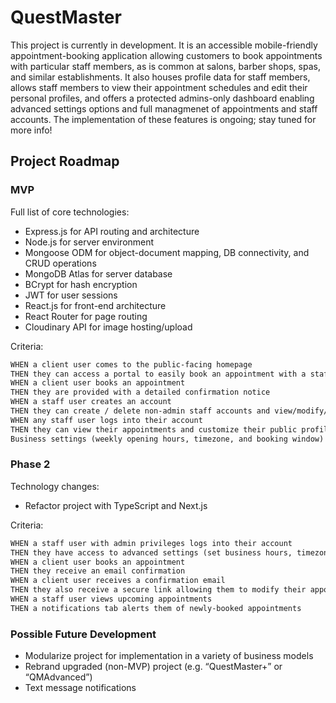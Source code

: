 # QuestMaster

This project is currently in development. It is an accessible mobile-friendly appointment-booking application allowing customers to book appointments with particular staff members, as is common at salons, barber shops, spas, and similar establishments. It also houses profile data for staff members, allows staff members to view their appointment schedules and edit their personal profiles, and offers a protected admins-only dashboard enabling advanced settings options and full managmenet of appointments and staff accounts. The implementation of these features is ongoing; stay tuned for more info!

## Project Roadmap

### MVP

Full list of core technologies:

- Express.js for API routing and architecture
- Node.js for server environment
- Mongoose ODM for object-document mapping, DB connectivity, and CRUD operations
- MongoDB Atlas for server database
- BCrypt for hash encryption
- JWT for user sessions
- React.js for front-end architecture
- React Router for page routing
- Cloudinary API for image hosting/upload

Criteria:

```md
WHEN a client user comes to the public-facing homepage
THEN they can access a portal to easily book an appointment with a staff user
WHEN a client user books an appointment 
THEN they are provided with a detailed confirmation notice
WHEN a staff user creates an account
THEN they can create / delete non-admin staff accounts and view/modify/cancel appointments
WHEN any staff user logs into their account
THEN they can view their appointments and customize their public profile
Business settings (weekly opening hours, timezone, and booking window) are statically-hosted
```

### Phase 2

Technology changes:

  - Refactor project with TypeScript and Next.js

Criteria: 

```md
WHEN a staff user with admin privileges logs into their account
THEN they have access to advanced settings (set business hours, timezone, booking window)
WHEN a client user books an appointment
THEN they receive an email confirmation
WHEN a client user receives a confirmation email
THEN they also receive a secure link allowing them to modify their appointment details
WHEN a staff user views upcoming appointments
THEN a notifications tab alerts them of newly-booked appointments
```

### Possible Future Development

- Modularize project for implementation in a variety of business models
- Rebrand upgraded (non-MVP) project (e.g. “QuestMaster+” or “QMAdvanced”)
- Text message notifications
